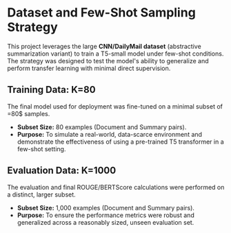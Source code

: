 # Dataset and Few-Shot Sampling Strategy

This project leverages the large **CNN/DailyMail dataset** (abstractive summarization variant) to train a T5-small model under few-shot conditions. The strategy was designed to test the model's ability to generalize and perform transfer learning with minimal direct supervision.

## Training Data: K=80

The final model used for deployment was fine-tuned on a minimal subset of =80$ samples.

* **Subset Size:** 80 examples (Document and Summary pairs).
* **Purpose:** To simulate a real-world, data-scarce environment and demonstrate the effectiveness of using a pre-trained T5 transformer in a few-shot setting.

## Evaluation Data: K=1000

The evaluation and final ROUGE/BERTScore calculations were performed on a distinct, larger subset.

* **Subset Size:** 1,000 examples (Document and Summary pairs).
* **Purpose:** To ensure the performance metrics were robust and generalized across a reasonably sized, unseen evaluation set.
